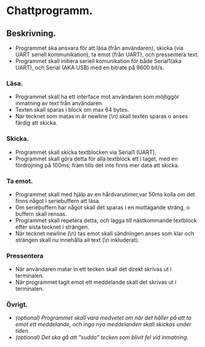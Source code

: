 # Chattprogramm.

## Beskrivning.
* Programmet ska ansvara för att läsa (från användaren), skicka (via UART seriell kommunikation), ta emot (från UART), och pressentera text.
* Programmet skall initiera seriell komunikation för både Serial1(aka UART), och Serial (AKA USB) med en bitrate på 9600 bit/s.

### Läsa.
* Programmet skall ha ett interface mot användaren som möjliggör inmatning av text från användaren.
* Texten skall sparas i block om max 64 bytes.
* När tecknet som matas in är newline (\n) skall texten sparas o anses färdig att skicka.

### Skicka.
* Programmet skall skicka textblocken via Serial1 (UART).
* Programmet skall göra detta för alla textblock ett i taget, med en fördröjning på 100ms; fram tills det inte finns mer data att skicka.

### Ta emot.
* Programmet skall med hjälp av en hårdvarutimer,var 50ms kolla om det finns något i seriebuffern att läsa.
* Om seriebuffern har något skall det sparas i en mottagande sträng, o buffern skall rensas.
* Programmet skall repetera detta, och lägga till nästkommande textblock efter sista tecknet i strängen.
* När tecknet newline (\n) tas emot skall sändningen anses som klar och strängen skall nu innehålla all text (\n inkluderat).

### Pressentera
* När användaren matar in ett tecken skall det direkt skrivas ut i terminalen.
* När programmet tagit emot ett meddelande skall det skrivas ut i terminalen.

### Övrigt.
* *(optional) Programmet skall vara medvetet om när det håller på att ta emot ett meddelande, och inga nya meddelanden skall skickas under tiden.*
* *(optional) Det ska gå att "sudda" tecken som blivit fel vid inmatning.*
